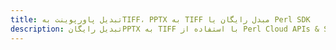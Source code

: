 ---title: تبدیل پاورپوینت بهTIFF، PPTX به TIFF مبدل رایگان یا Perl SDKdescription: تبدیل رایگانPPTX به TIFF با استفاده از Perl Cloud APIs & SDK. همچنین اسناد Microsoft PowerPoint را در Cloud ایجاد، ویرایش و رندر کنید.---
